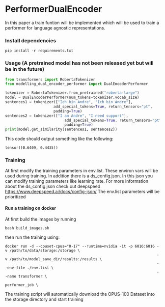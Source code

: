 # PerformerDualEncoder
In this paper a train funtion will be implemented which will be used to train a performer for language agnostic representations.

### Install dependencies
```
pip install -r requirements.txt
```

### Usage (A pretrained model has not been released yet but will be in the future)
```python
from transformers import RobertaTokenizer
from modelling_dual_encoder_performer import DualEncoderPerformer

tokenizer = RobertaTokenizer.from_pretrained("roberta-large")
model = DualEncoderPerformer(num_tokens=tokenizer.vocab_size)
sentences1 = tokenizer(["Ich bin Andre", "Ich bin Andre"],
                      add_special_tokens=True, return_tensors="pt",
                      padding=True)
sentences2 = tokenizer(["I am Andre", "I need support"],
                           add_special_tokens=True, return_tensors="pt",
                           padding=True)
print(model.get_similarity(sentences1, sentences2))
```
This code should output something like the following:
```
tensor([0.6409, 0.4435])
```

### Training

At first modify the training parameters in env.list. These environ vars will be used during training.
In addition there is a ds_config.json. 
In this json you can modify training parameters like learning rate.
For more information about the ds_config.json check out deepspeed https://www.deepspeed.ai/docs/config-json/
The env.list parameters will be prioritized

#### Run a training on docker

At first build the images by running
```
bash build_images.sh
```
then run the training using:
```
docker run -d --cpuset-cpus="0-17" --runtime=nvidia -it -p 6016:6016 -v /path/to/data/storage:/storage \ 
                                                                     -v /path/to/model_save_dir/results:/results \
                                                                     --env-file ./env.list \
                                                                     --name transformer \
                                                                      performer_job \
```
The training script will automatically download the OPUS-100 Dataset into the storage directory and start training